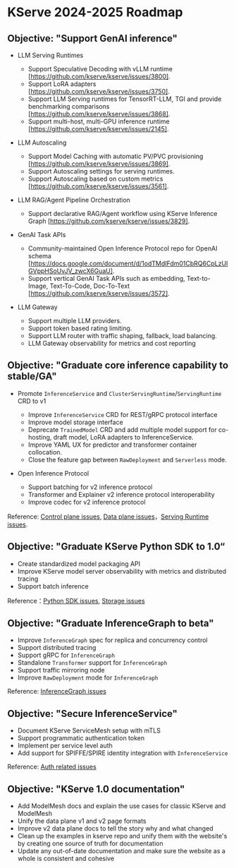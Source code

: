 # KServe 2024-2025 Roadmap
## Objective: "Support GenAI inference"
- LLM Serving Runtimes
   * Support Speculative Decoding with vLLM runtime [https://github.com/kserve/kserve/issues/3800].
   * Support LoRA adapters [https://github.com/kserve/kserve/issues/3750].
   * Support LLM Serving runtimes for TensorRT-LLM, TGI and provide benchmarking comparisons [https://github.com/kserve/kserve/issues/3868].
   * Support multi-host, multi-GPU inference runtime [https://github.com/kserve/kserve/issues/2145].

- LLM Autoscaling
   * Support Model Caching with automatic PV/PVC provisioning [https://github.com/kserve/kserve/issues/3869].
   * Support Autoscaling settings for serving runtimes.
   * Support Autoscaling based on custom metrics [https://github.com/kserve/kserve/issues/3561].

- LLM RAG/Agent Pipeline Orchestration
   * Support declarative RAG/Agent workflow using KServe Inference Graph [https://github.com/kserve/kserve/issues/3829].

- GenAI Task APIs
   * Community-maintained Open Inference Protocol repo for OpenAI schema [https://docs.google.com/document/d/1odTMdIFdm01CbRQ6CpLzUIGVppHSoUvJV_zwcX6GuaU].
   * Support vertical GenAI Task APIs such as embedding, Text-to-Image, Text-To-Code, Doc-To-Text [https://github.com/kserve/kserve/issues/3572].

- LLM Gateway
   * Support multiple LLM providers.
   * Support token based rating limiting.
   * Support LLM router with traffic shaping, fallback, load balancing.
   * LLM Gateway observability for metrics and cost reporting

## Objective: "Graduate core inference capability to stable/GA"
- Promote `InferenceService` and `ClusterServingRuntime`/`ServingRuntime` CRD to v1
  * Improve `InferenceService` CRD for REST/gRPC protocol interface
  * Improve model storage interface 
  * Deprecate `TrainedModel` CRD and add multiple model support for co-hosting, draft model, LoRA adapters to InferenceService.
  * Improve YAML UX for predictor and transformer container collocation.
  * Close the feature gap between `RawDeployment` and `Serverless` mode.

- Open Inference Protocol 
  * Support batching for v2 inference protocol
  * Transformer and Explainer v2 inference protocol interoperability
  * Improve codec for v2 inference protocol

Reference: [Control plane issues](https://github.com/kserve/kserve/issues?q=is%3Aissue+is%3Aopen+label%3Akserve%2Fcontrol-plane), [Data plane issues](https://github.com/kserve/kserve/issues?q=is%3Aissue+is%3Aopen+label%3Akfserving%2Fdata-plane)，[Serving Runtime issues](https://github.com/kserve/kserve/issues?q=is%3Aissue+is%3Aopen+label%3Akserve%2Fservingruntime).

## Objective: "Graduate KServe Python SDK to 1.0“

- Create standardized model packaging API
- Improve KServe model server observability with metrics and distributed tracing
- Support batch inference

Reference：[Python SDK issues](https://github.com/kserve/kserve/issues?q=is%3Aissue+is%3Aopen+label%3Akserve%2Fsdk), [Storage issues](https://github.com/kserve/kserve/issues?q=is%3Aissue+is%3Aopen+label%3Akfserving%2Fstorage)

## Objective: "Graduate InferenceGraph to beta"
- Improve `InferenceGraph` spec for replica and concurrency control
- Support distributed tracing
- Support gRPC for `InferenceGraph`
- Standalone `Transformer` support for `InferenceGraph`
- Support traffic mirroring node
- Improve `RawDeployment` mode for `InferenceGraph`

Reference: [InferenceGraph issues](https://github.com/kserve/kserve/issues?q=is%3Aissue+is%3Aopen+label%3Akserve%2Finference_graph)

## Objective: "Secure InferenceService"
- Document KServe ServiceMesh setup with mTLS
- Support programmatic authentication token
- Implement per service level auth
- Add support for SPIFFE/SPIRE identity integration with `InferenceService`

Reference: [Auth related issues](https://github.com/kserve/kserve/issues?q=is%3Aissue+is%3Aopen+label%3Akserve%2Fauth)

## Objective: "KServe 1.0 documentation"
- Add ModelMesh docs and explain the use cases for classic KServe and ModelMesh
- Unify the data plane v1 and v2 page formats
- Improve v2 data plane docs to tell the story why and what changed
- Clean up the examples in kserve repo and unify them with the website's by creating one source of truth for documentation
- Update any out-of-date documentation and make sure the website as a whole is consistent and cohesive
